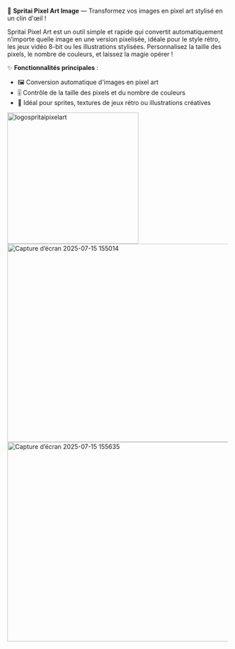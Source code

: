 🎨 **Spritai Pixel Art Image** — Transformez vos images en pixel art stylisé en un clin d'œil !

Spritai Pixel Art est un outil simple et rapide qui convertit automatiquement n’importe quelle image en une version pixelisée, idéale pour le style rétro, les jeux vidéo 8-bit ou les illustrations stylisées. Personnalisez la taille des pixels, le nombre de couleurs, et laissez la magie opérer !

✨ **Fonctionnalités principales** :
- 🖼️ Conversion automatique d'images en pixel art
- 🎚️ Contrôle de la taille des pixels et du nombre de couleurs
- 🧱 Idéal pour sprites, textures de jeux rétro ou illustrations créatives













<img width="300" height="300" alt="logospritaipixelart" src="https://github.com/user-attachments/assets/e9659ebb-66c3-483a-954b-00a43d4ebd27" />


<img width="729" height="453" alt="Capture d’écran 2025-07-15 155014" src="https://github.com/user-attachments/assets/fb676d18-964f-4f79-953c-21ef7352ca9a" />


<img width="720" height="456" alt="Capture d’écran 2025-07-15 155635" src="https://github.com/user-attachments/assets/10be1baf-9d9c-410b-98cb-0311fef2e706" />

